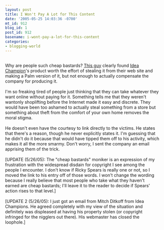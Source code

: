 ```yaml
---
layout: post
title: I Won't Pay A Lot for This Content
date: '2005-05-25 14:03:36 -0700'
mt_id: 912
blog_id: 1
post_id: 912
basename: i-wont-pay-a-lot-for-this-content
categories:
- blogging-world
---
```

<br />Why are people such cheap bastards? <a href="http://rickyspears.com/blog/?p=74" rel="nofollow">This guy</a> clearly found <a href="http://www.ideachampions.com/">Idea Champion</a>'s product worth the effort of stealing it from their web site and making a Palm version of it, but not enough to actually compensate the company for producing it.<br /><br />I'm so freaking tired of people just thinking that they can take whatever they want online without paying for it. Something tells me that they weren't wantonly shoplifting before the Internet made it easy and discrete. They would have been too ashamed to actually steal something from a store but something about theft from the comfort of your own home removes the moral stigma.<br /><br />He doesn't even have the courtesy to link directly to the victims. He states that there's a reason, though he never explicitly states it. I'm guessing that he didn't do it because that would have tipped them off to his activity, which makes it all the more smarmy. Don't worry, I sent the company an email apprising them of the trick.<br /><br />[UPDATE (5/26/05): The "cheap bastards" moniker is an expression of my frustration with the widespread disdain for copyright I see among the people I encounter. I don't know if Ricky Spears is really one or not, so I moved the link to his entry off of those words. I won't change the wording because I really believe that most people who take what they haven't earned are cheap bastards; I'll leave it to the reader to decide if Spears' action rises to that level.]<br /><br />[UPDATE 2 (5/26/05): I just got an email from Mitch Ditkoff from Idea Champions. He agreed completely with my view of the situation and definitely was displeased at having his property stolen (or copyright infringed for the nigglers out there). His webmaster has closed the loophole.]<br /><br /><br />
